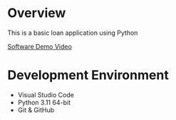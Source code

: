 # Overview
This is a basic loan application using Python

[Software Demo Video](https://www.youtube.com/watch?v=g6cofvJrjzo)

# Development Environment
* Visual Studio Code
* Python 3.11 64-bit
* Git & GitHub

